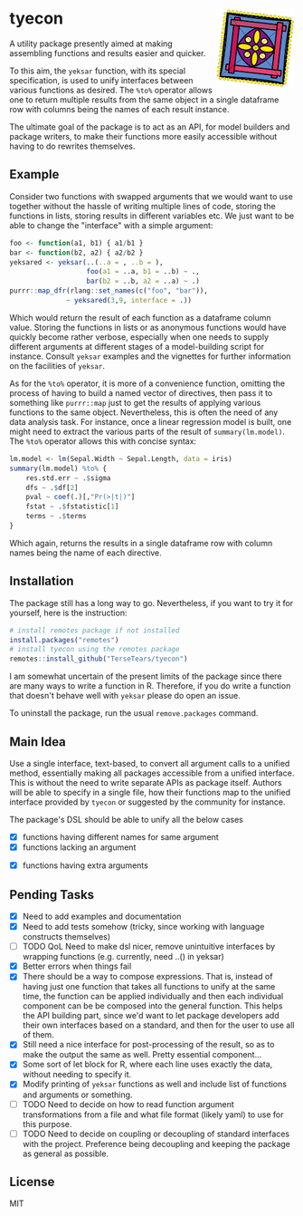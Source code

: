 # tyecon <img src='man/figures/logo.svg' align="right" height="139" />

A utility package presently aimed at making assembling functions and results easier and quicker.

To this aim, the `yeksar` function, with its special specification, is used to unify interfaces between various functions as desired.
The `%to%` operator allows one to return multiple results from the same object in a single dataframe row with columns being the names of each result instance.

The ultimate goal of the package is to act as an API, for model builders and package writers, to make their functions more easily accessible without having to do rewrites themselves.

## Example

Consider two functions with swapped arguments that we would want to use together without the hassle of writing multiple lines of code, storing the functions in lists, storing results in different variables etc. We just want to be able to change the "interface" with a simple argument:

```r
foo <- function(a1, b1) { a1/b1 }
bar <- function(b2, a2) { a2/b2 }
yeksared <- yeksar(..(..a = , ..b = ),
                   foo(a1 = ..a, b1 = ..b) ~ .,
                   bar(b2 = ..b, a2 = ..a) ~ .)
purrr::map_dfr(rlang::set_names(c("foo", "bar")),
              ~ yeksared(3,9, interface = .))
```

Which would return the result of each function as a dataframe column value. Storing the functions in lists or as anonymous functions would have quickly become rather verbose, especially when one needs to supply different arguments at different stages of a model-building script for instance. Consult `yeksar` examples and the vignettes for further information on the facilities of `yeksar`.

As for the `%to%` operator, it is more of a convenience function, omitting the process of having to build a named vector of directives, then pass it to something like `purrr::map` just to get the results of applying various functions to the same object. Nevertheless, this is often the need of any data analysis task. For instance, once a linear regression model is built, one might need to extract the various parts of the result of `summary(lm.model)`. The `%to%` operator allows this with concise syntax:

```r
lm.model <- lm(Sepal.Width ~ Sepal.Length, data = iris)
summary(lm.model) %to% {
    res.std.err ~ .$sigma
    dfs ~ .$df[2]
    pval ~ coef(.)[,"Pr(>|t|)"]
    fstat ~ .$fstatistic[1]
    terms ~ .$terms
}
```

Which again, returns the results in a single dataframe row with column names being the name of each directive.

## Installation

The package still has a long way to go. Nevertheless, if you want to try it for yourself, here is the instruction:

```r
# install remotes package if not installed
install.packages("remotes")
# install tyecon using the remotes package
remotes::install_github("TerseTears/tyecon")
```

I am somewhat uncertain of the present limits of the package since there are many ways to write a function in R. Therefore, if you do write a function that doesn't behave well with `yeksar` please do open an issue.

To uninstall the package, run the usual `remove.packages` command.

## Main Idea

Use a single interface, text-based, to convert all argument calls to a unified method, essentially making all packages accessible from a unified interface. This is without the need to write separate APIs as package itself. Authors will be able to specify in a single file, how their functions map to the unified interface provided by `tyecon` or suggested by the community for instance.

The package's DSL should be able to unify all the below cases

- [x] functions having different names for same argument
- [x] functions lacking an argument
* [x] functions having extra arguments

## Pending Tasks

* [x] Need to add examples and documentation
* [x] Need to add tests somehow (tricky, since working with language constructs themselves)
* [ ] TODO QoL Need to make dsl nicer, remove unintuitive interfaces by wrapping functions (e.g. currently, need ..() in yeksar)
* [x] Better errors when things fail
* [x] There should be a way to compose expressions. That is, instead of having just one function that takes all functions to unify at the same time, the function can be applied individually and then each individual component can be be composed into the general function. This helps the API building part, since we'd want to let package developers add their own interfaces based on a standard, and then for the user to use all of them.
* [x] Still need a nice interface for post-processing of the result, so as to make the output the same as well. Pretty essential component...
* [x] Some sort of let block for R, where each line uses exactly the data, without needing to specify it.
* [x] Modify printing of `yeksar` functions as well and include list of functions and arguments or something.
* [ ] TODO Need to decide on how to read function argument transformations from a file and what file format (likely yaml) to use for this purpose.
* [ ] TODO Need to decide on coupling or decoupling of standard interfaces with the project. Preference being decoupling and keeping the package as general as possible.

## License 

MIT
